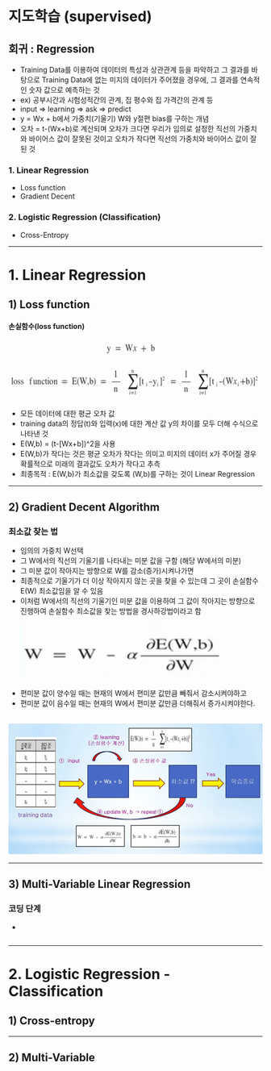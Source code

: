 # 지도학습 (supervised)
## 회귀 : Regression
- Training Data를 이용하여 데이터의 특성과 상관관계 등을 파악하고 그 결과를 바탕으로 
Training Data에 없는 미지의 데이터가 주어졌을 경우에, 그 결과를 연속적인 숫자 값으로 예측하는 것<br>
- ex) 공부시간과 시험성적간의 관계, 집 평수와 집 가격간의 관계 등 <br>
- input => learning => ask => predict
- y = Wx + b에서 가중치(기울기) W와 y절편 bias를 구하는 개념
- 오차 = t-(Wx+b)로 계산되며 오차가 크다면 우리가 임의로 설정한 직선의 가중치와 바이어스 값이 잘못된 것이고 오차가 작다면 직선의 가중치와 바이어스 값이 잘 된 것
### 1. Linear Regression
- Loss function
- Gradient Decent
### 2. Logistic Regression (Classification)
- Cross-Entropy
---
# 1. Linear Regression
## 1) Loss function
#### 손실함수(loss function)
![Random](https://github.com/donhaklee/donhaklee.github.io/blob/14d4843fda29eb857edc42542bd8567be2dcec6d/images/lossfunction.PNG)
- 모든 데이터에 대한 평균 오차 값
- training data의 정답(t)와 입력(x)에 대한 계산 값 y의 차이를 모두 더해 수식으로 나타낸 것
- E(W,b) = (t-[Wx+b])^2을 사용
- E(W,b)가 작다는 것은 평균 오차가 작다는 의미고 미지의 데이터 x가 주어질 경우 확률적으로 미래의 결과값도 오차가 작다고 추측
- 최종목적 : E(W,b)가 최소값을 갖도록 (W,b)를 구하는 것이 Linear Regression
---
## 2) Gradient Decent Algorithm
### 최소값 찾는 법
- 임의의 가중치 W선택
- 그 W에서의 직선의 기울기를 나타내는 미분 값을 구함 (해당 W에서의 미분)
- 그 미분 값이 작아지는 방향으로 W를 감소(증가)시켜나가면
- 최종적으로 기울기가 더 이상 작아지지 않는 곳을 찾을 수 있는데 그 곳이 손실함수 E(W) 최소값임을 알 수 있음
- 이처럼 W에서의 직선의 기울기인 미분 값을 이용하여 그 값이 작아지는 방향으로 진행하여 손실함수 최소값을 찾는 방법을 경사하강법이라고 함<br><br>
![Random](https://github.com/donhaklee/donhaklee.github.io/blob/9620c6585a0418c726078721635ed158da9e6904/images/gradientdecent.PNG)<br><br>
- 편미분 값이 양수일 때는 현재의 W에서 편미분 값만큼 빼줘서 감소시켜야하고
- 편미분 값이 음수일 때는 현재의 W에서 편미분 값만큼 더해줘서 증가시켜야한다.<br><br>

![Random](https://github.com/donhaklee/donhaklee.github.io/blob/c7893ce350a4331548476842bf776e59860bad13/images/LinearRegressionProcess.PNG)

---
## 3) Multi-Variable Linear Regression
### 코딩 단계
- 
```python


```

---
# 2. Logistic Regression - Classification
## 1) Cross-entropy

---
## 2) Multi-Variable

